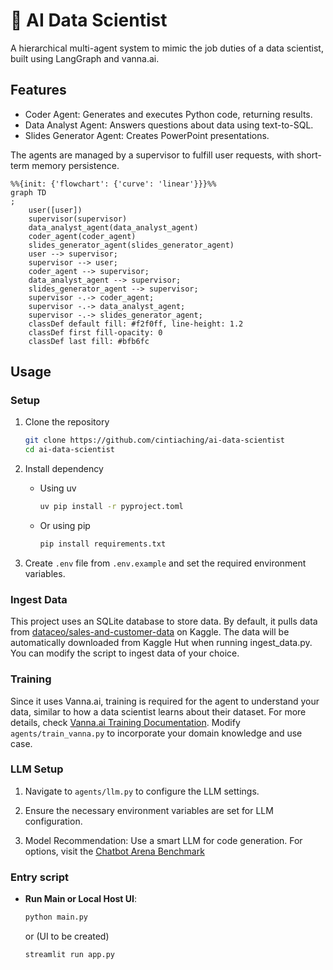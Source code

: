 # 🤖 AI Data Scientist

A hierarchical multi-agent system to mimic the job duties of a data scientist,
built using LangGraph and vanna.ai.

## Features

- Coder Agent: Generates and executes Python code, returning results.
- Data Analyst Agent: Answers questions about data using text-to-SQL.
- Slides Generator Agent: Creates PowerPoint presentations.

The agents are managed by a supervisor to fulfill user requests, with short-term memory persistence.

```mermaid
%%{init: {'flowchart': {'curve': 'linear'}}}%%
graph TD
;
    user([user])
    supervisor(supervisor)
    data_analyst_agent(data_analyst_agent)
    coder_agent(coder_agent)
    slides_generator_agent(slides_generator_agent)
    user --> supervisor;
    supervisor --> user;
    coder_agent --> supervisor;
    data_analyst_agent --> supervisor;
    slides_generator_agent --> supervisor;
    supervisor -.-> coder_agent;
    supervisor -.-> data_analyst_agent;
    supervisor -.-> slides_generator_agent;
    classDef default fill: #f2f0ff, line-height: 1.2
    classDef first fill-opacity: 0
    classDef last fill: #bfb6fc
```

## Usage

### Setup

1. Clone the repository
    ```bash
    git clone https://github.com/cintiaching/ai-data-scientist
    cd ai-data-scientist
    ```
2. Install dependency
   
    - Using uv

      ```bash
      uv pip install -r pyproject.toml
      ```
   - Or using pip
      ```bash
      pip install requirements.txt
      ```
     
3. Create `.env` file from `.env.example` and set the required environment variables.

### Ingest Data

This project uses an SQLite database to store data. By default, it pulls data from [dataceo/sales-and-customer-data](https://www.kaggle.com/datasets/dataceo/sales-and-customer-data) 
on Kaggle. The data will be automatically downloaded from Kaggle Hut when running ingest_data.py. 
You can modify the script to ingest data of your choice.

### Training

Since it uses Vanna.ai, training is required for the agent to understand your data, similar to how a data scientist 
learns about their dataset. For more details, check [Vanna.ai Training Documentation](https://vanna.ai/docs/train/). Modify `agents/train_vanna.py` 
to incorporate your domain knowledge and use case.

### LLM Setup

1. Navigate to `agents/llm.py` to configure the LLM settings.

2. Ensure the necessary environment variables are set for LLM configuration.

3. Model Recommendation: Use a smart LLM for code generation. For options, visit the [Chatbot Arena Benchmark](https://huggingface.co/spaces/lmarena-ai/chatbot-arena-leaderboard)

### Entry script

- **Run Main or Local Host UI**:
    ```bash
    python main.py
    ```
  or
  (UI to be created)
    ```bash
    streamlit run app.py
    ```
